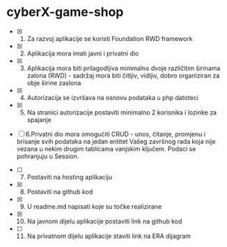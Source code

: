 # cyberX-game-shop

- [x] 1. Za razvoj aplikacije se koristi Foundation RWD framework

- [x] 2. Aplikacija mora imati javni i privatni dio

- [x] 3. Aplikacija mora biti prilagodljiva minimalno dvoje različitim širinama zalona (RWD) - sadržaj mora biti čitljiv, vidljiv, dobro organiziran za obje širine zaslona

- [x] 4. Autorizacija se izvršava na osnovu podataka u php datoteci

- [x] 5. Na stranici autorizacije postaviti minimalno 2 korisnika i lozinke za spajanje

- [ ] 6.Privatni dio mora omogućiti CRUD - unos, čitanje, promjenu i brisanje svih podataka na jedan entitet Vašeg završnog rada koja nije vezana u nekim drugim tablicama vanjskim ključem. Podaci se pohranjuju u Session.

- [ ] 7. Postaviti na hosting aplikaciju

- [x] 8. Postaviti na github kod

- [x] 9. U readme.md napisati koje su točke realizirane

- [x] 10. Na javnom dijelu aplikacije postaviti link na github kod

- [ ] 11. Na privatnom dijelu aplikacije staviti link na ERA dijagram
